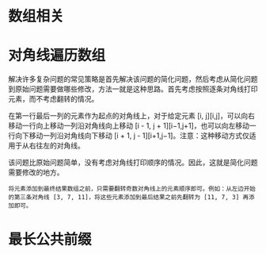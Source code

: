 # 数组相关

# 对角线遍历数组

解决许多复杂问题的常见策略是首先解决该问题的简化问题，然后考虑从简化问题到原始问题需要做哪些修改，方法一就是这种思路。首先考虑按照逐条对角线打印元素，而不考虑翻转的情况。

在第一行最后一列的元素作为起点的对角线上，对于给定元素 [i, j][i,j]，可以向右移动一行向上移动一列沿对角线向上移动 [i - 1, j + 1][i−1,j+1]，也可以向左移动一行向下移动一列沿对角线向下移动 [i + 1, j - 1][i+1,j−1]。注意：这种移动方式仅适用于从右往左的对角线。

该问题比原始问题简单，没有考虑对角线打印顺序的情况。因此，这就是简化问题需要修改的地方。

    将元素添加到最终结果数组之前，只需要翻转奇数对角线上的元素顺序即可。例如：从左边开始的第三条对角线 [3, 7, 11]，将这些元素添加到最后结果之前先翻转为 [11, 7, 3] 再添加即可。


# 最长公共前缀


